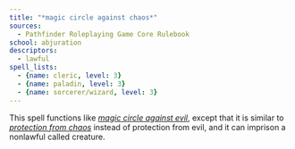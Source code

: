 ```yaml
---
title: "*magic circle against chaos*"
sources:
  - Pathfinder Roleplaying Game Core Rulebook
school: abjuration
descriptors:
  - lawful
spell_lists:
  - {name: cleric, level: 3}
  - {name: paladin, level: 3}
  - {name: sorcerer/wizard, level: 3}
---
```


This spell functions like [*magic circle against evil*](/spells/magic-circle-against-evil/), except that it is similar to [*protection from chaos*](/spells/protection-from-chaos/) instead of protection from evil, and it can imprison a nonlawful called creature.

